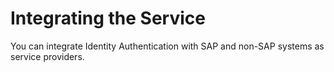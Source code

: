 <!-- loio1b607aace12240cf84904a04e5713c58 -->

# Integrating the Service

 You can integrate Identity Authentication with SAP and non-SAP systems as service providers. 


